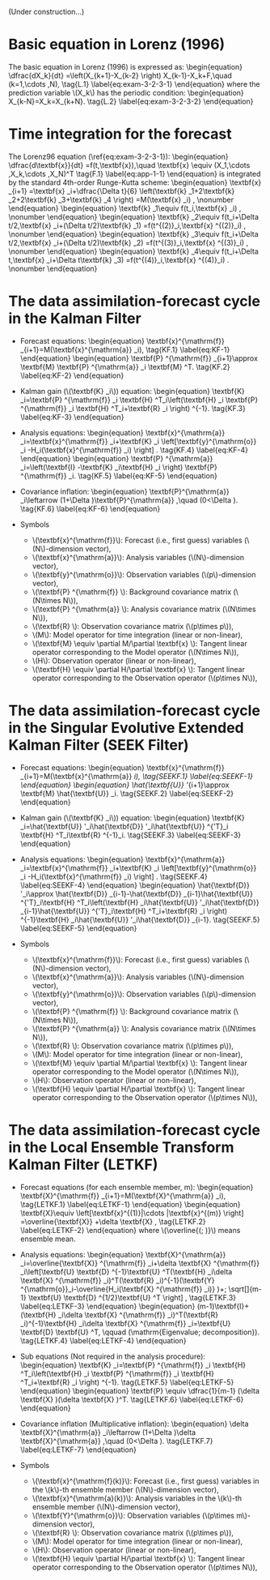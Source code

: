 <script async src="https://cdnjs.cloudflare.com/ajax/libs/mathjax/2.7.6/MathJax.js?config=TeX-AMS_CHTML"></script>

(Under construction...)

# Basic equation in Lorenz (1996)
The basic equation in Lorenz (1996) is expressed as: 
\begin{equation}
\dfrac{dX_k}{dt} =\left(X_{k+1}-X_{k-2} \right) X_{k-1}-X_k+F,\quad (k=1,\cdots ,N), \tag{L.1} \label{eq:exam-3-2-3-1}
\end{equation}
where the prediction variable \\(X_k\\) has the periodic condition: 
\begin{equation}
X_{k-N}=X_k=X_{k+N}. \tag{L.2} \label{eq:exam-3-2-3-2}
\end{equation}


# Time integration for the forecast
The Lorenz96 equation (\ref{eq:exam-3-2-3-1}): 
\begin{equation}
\dfrac{d\textbf{x}}{dt} =f(t,\textbf{x}),\quad \textbf{x} \equiv (X_1,\cdots ,X_k,\cdots ,X_N)^T \tag{F.1} \label{eq:app-1-1}
\end{equation}
is integrated by the standard 4th-order Runge-Kutta scheme: 
\begin{equation}
\textbf{x} _{i+1} =\textbf{x} _i+\dfrac{\Delta t}{6} \left(\textbf{k} _1+2\textbf{k} _2+2\textbf{k} _3+\textbf{k} _4 \right) =M(\textbf{x} _i) , \nonumber
\end{equation}
\begin{equation}
\textbf{k} _1\equiv f(t_i,\textbf{x} _i) , \nonumber
\end{equation}
\begin{equation}
\textbf{k} _2\equiv f(t_i+\Delta t/2,\textbf{x} _i+(\Delta t/2)\textbf{k} _1) =f(t^{(2)}_i,\textbf{x} ^{(2)}_i) , \nonumber
\end{equation}
\begin{equation}
\textbf{k} _3\equiv f(t_i+\Delta t/2,\textbf{x} _i+(\Delta t/2)\textbf{k} _2) =f(t^{(3)}_i,\textbf{x} ^{(3)}_i) , \nonumber
\end{equation}
\begin{equation}
\textbf{k} _4\equiv f(t_i+\Delta t,\textbf{x} _i+\Delta t\textbf{k} _3) =f(t^{(4)}_i,\textbf{x} ^{(4)}_i) . \nonumber
\end{equation}


# The data assimilation-forecast cycle in the Kalman Filter
- Forecast equations:
\begin{equation}
\textbf{x}^{\mathrm{f}} _{i+1}=M(\textbf{x}^{\mathrm{a}} _i), \tag{KF.1} \label{eq:KF-1}
\end{equation}
\begin{equation}
\textbf{P} ^{\mathrm{f}} _{i+1}\approx \textbf{M} \textbf{P} ^{\mathrm{a}} _i \textbf{M} ^T. \tag{KF.2} \label{eq:KF-2}
\end{equation}

- Kalman gain (\\(\textbf{K} _i\\)) equation:
\begin{equation}
\textbf{K} _i=\textbf{P} ^{\mathrm{f}} _i \textbf{H} ^T_i\left(\textbf{H} _i \textbf{P} ^{\mathrm{f}} _i \textbf{H} ^T_i+\textbf{R} _i \right) ^{-1}. \tag{KF.3} \label{eq:KF-3}
\end{equation}

- Analysis equations: 
\begin{equation}
\textbf{x}^{\mathrm{a}} _i=\textbf{x}^{\mathrm{f}} _i+\textbf{K} _i \left[\textbf{y}^{\mathrm{o}} _i -H_i(\textbf{x}^{\mathrm{f}} _i) \right] . \tag{KF.4} \label{eq:KF-4}
\end{equation}
\begin{equation}
\textbf{P} ^{\mathrm{a}} _i=\left(\textbf{I} -\textbf{K} _i\textbf{H} _i \right) \textbf{P} ^{\mathrm{f}} _i. \tag{KF.5} \label{eq:KF-5}
\end{equation}

- Covariance inflation: 
\begin{equation}
\textbf{P}^{\mathrm{a}} _i\leftarrow (1+\Delta )\textbf{P}^{\mathrm{a}} ,\quad (0<\Delta ). \tag{KF.6} \label{eq:KF-6}
\end{equation}

- Symbols
  - \\(\textbf{x}^{\mathrm{f}}\\): Forecast (i.e., first guess) variables (\\(N\\)-dimension vector), 
  - \\(\textbf{x}^{\mathrm{a}}\\): Analysis variables (\\(N\\)-dimension vector), 
  - \\(\textbf{y}^{\mathrm{o}}\\): Observation variables (\\(p\\)-dimension vector), 
  - \\(\textbf{P} ^{\mathrm{f}} \\): Background covariance matrix (\\(N\times N\\)), 
  - \\(\textbf{P} ^{\mathrm{a}} \\): Analysis covariance matrix (\\(N\times N\\)), 
  - \\(\textbf{R} \\): Observation covariance matrix (\\(p\times p\\)), 
  - \\(M\\): Model operator for time integration (linear or non-linear), 
  - \\(\textbf{M} \equiv \partial M/\partial \textbf{x} \\): Tangent linear operator corresponding to the Model operator (\\(N\times N\\)), 
  - \\(H\\): Observation operator (linear or non-linear), 
  - \\(\textbf{H} \equiv \partial H/\partial \textbf{x} \\): Tangent linear operator corresponding to the Observation operator (\\(p\times N\\)), 


# The data assimilation-forecast cycle in the Singular Evolutive Extended Kalman Filter (SEEK Filter)
- Forecast equations:
\begin{equation}
\textbf{x}^{\mathrm{f}} _{i+1}=M(\textbf{x}^{\mathrm{a}} _i), \tag{SEEKF.1} \label{eq:SEEKF-1}
\end{equation}
\begin{equation}
\hat{\textbf{U}} '_{i+1}\approx \textbf{M} \hat{\textbf{U}} _i. \tag{SEEKF.2} \label{eq:SEEKF-2}
\end{equation}

- Kalman gain (\\(\textbf{K} _i\\)) equation:
\begin{equation}
\textbf{K} _i=\hat{\textbf{U}} '_i\hat{\textbf{D}} '_i\hat{\textbf{U}} ^{'T}_i \textbf{H} ^T_i\textbf{R} ^{-1}_i. \tag{SEEKF.3} \label{eq:SEEKF-3}
\end{equation}

- Analysis equations: 
\begin{equation}
\textbf{x}^{\mathrm{a}} _i=\textbf{x}^{\mathrm{f}} _i+\textbf{K} _i \left[\textbf{y}^{\mathrm{o}} _i -H_i(\textbf{x}^{\mathrm{f}} _i) \right] . \tag{SEEKF.4} \label{eq:SEEKF-4}
\end{equation}
\begin{equation}
\hat{\textbf{D}} '_i\approx \hat{\textbf{D}} _{i-1}-\hat{\textbf{D}} _{i-1}\hat{\textbf{U}} ^{'T}_i\textbf{H} ^T_i\left(\textbf{H} _i\hat{\textbf{U}} '_i\hat{\textbf{D}} _{i-1}\hat{\textbf{U}} ^{'T}_i\textbf{H} ^T_i+\textbf{R} _i \right) ^{-1}\textbf{H} _i\hat{\textbf{U}} '_i\hat{\textbf{D}} _{i-1}. \tag{SEEKF.5} \label{eq:SEEKF-5}
\end{equation}

- Symbols
  - \\(\textbf{x}^{\mathrm{f}}\\): Forecast (i.e., first guess) variables (\\(N\\)-dimension vector), 
  - \\(\textbf{x}^{\mathrm{a}}\\): Analysis variables (\\(N\\)-dimension vector), 
  - \\(\textbf{y}^{\mathrm{o}}\\): Observation variables (\\(p\\)-dimension vector), 
  - \\(\textbf{P} ^{\mathrm{f}} \\): Background covariance matrix (\\(N\times N\\)), 
  - \\(\textbf{P} ^{\mathrm{a}} \\): Analysis covariance matrix (\\(N\times N\\)), 
  - \\(\textbf{R} \\): Observation covariance matrix (\\(p\times p\\)), 
  - \\(M\\): Model operator for time integration (linear or non-linear), 
  - \\(\textbf{M} \equiv \partial M/\partial \textbf{x} \\): Tangent linear operator corresponding to the Model operator (\\(N\times N\\)), 
  - \\(H\\): Observation operator (linear or non-linear), 
  - \\(\textbf{H} \equiv \partial H/\partial \textbf{x} \\): Tangent linear operator corresponding to the Observation operator (\\(p\times N\\)), 


# The data assimilation-forecast cycle in the Local Ensemble Transform Kalman Filter (LETKF)
- Forecast equations (for each ensemble member, m):
\begin{equation}
\textbf{X}^{\mathrm{f}} _{i+1}=M(\textbf{X}^{\mathrm{a}} _i), \tag{LETKF.1} \label{eq:LETKF-1}
\end{equation}
\begin{equation}
\textbf{X}\equiv \left[\textbf{x}^{(1)}|\cdots |\textbf{x}^{(m)} \right] =\overline{\textbf{X}} +\delta \textbf{X} , \tag{LETKF.2} \label{eq:LETKF-2}
\end{equation}
where \\(\overline{(\; )}\\) means ensemble mean. 

- Analysis equations: 
\begin{equation}
\textbf{X}^{\mathrm{a}} _i=\overline{\textbf{X}} ^{\mathrm{f}} _i+\delta \textbf{X} ^{\mathrm{f}} _i\left[\textbf{U} \textbf{D} ^{-1}\textbf{U} ^T(\textbf{H} _i\delta \textbf{X} ^{\mathrm{f}} _i)^T(\textbf{R} _i)^{-1}(\textbf{Y} ^{\mathrm{o}}_i-\overline{H_i(\textbf{X} ^{\mathrm{f}} _i)} )+\; \sqrt[]{m-1} \textbf{U} \textbf{D} ^{1/2}\textbf{U} ^T \right] , \tag{LETKF.3} \label{eq:LETKF-3}
\end{equation}
\begin{equation}
(m-1)\textbf{I}+(\textbf{H} _i\delta \textbf{X} ^{\mathrm{f}} _i)^T(\textbf{R} _i)^{-1}\textbf{H} _i\delta \textbf{X} ^{\mathrm{f}} _i=\textbf{U} \textbf{D} \textbf{U} ^T, \qquad (\mathrm{Eigenvalue\; decomposition}). \tag{LETKF.4} \label{eq:LETKF-4}
\end{equation}

- Sub equations (Not required in the analysis procedure):
\begin{equation}
\textbf{K} _i=\textbf{P} ^{\mathrm{f}} _i \textbf{H} ^T_i\left(\textbf{H} _i \textbf{P} ^{\mathrm{f}} _i \textbf{H} ^T_i+\textbf{R} _i \right) ^{-1}. \tag{LETKF.5} \label{eq:LETKF-5}
\end{equation}
\begin{equation}
\textbf{P} \equiv \dfrac{1}{m-1} (\delta \textbf{X} )(\delta \textbf{X} )^T. \tag{LETKF.6} \label{eq:LETKF-6}
\end{equation}

- Covariance inflation (Multiplicative inflation): 
\begin{equation}
\delta \textbf{X}^{\mathrm{a}} _i\leftarrow (1+\Delta )\delta \textbf{X}^{\mathrm{a}} ,\quad (0<\Delta ). \tag{LETKF.7} \label{eq:LETKF-7}
\end{equation}

- Symbols
  - \\(\textbf{x}^{\mathrm{f}(k)}\\): Forecast (i.e., first guess) variables in the \\(k\\)-th ensemble member (\\(N\\)-dimension vector), 
  - \\(\textbf{x}^{\mathrm{a}(k)}\\): Analysis variables in the \\(k\\)-th ensemble member (\\(N\\)-dimension vector), 
  - \\(\textbf{Y}^{\mathrm{o}}\\): Observation variables (\\(p\times m\\)-dimension vector), 
  - \\(\textbf{R} \\): Observation covariance matrix (\\(p\times p\\)), 
  - \\(M\\): Model operator for time integration (linear or non-linear), 
  - \\(H\\): Observation operator (linear or non-linear), 
  - \\(\textbf{H} \equiv \partial H/\partial \textbf{x} \\): Tangent linear operator corresponding to the Observation operator (\\(p\times N\\)), 

